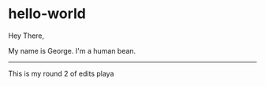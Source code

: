 # hello-world

Hey There,

My name is George. I'm a human bean.

----
This is my round 2 of edits playa
